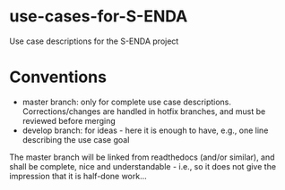 # use-cases-for-S-ENDA
Use case descriptions for the S-ENDA project

# Conventions

* master branch: only for complete use case descriptions. Corrections/changes are handled in hotfix
  branches, and must be reviewed before merging
* develop branch: for ideas - here it is enough to have, e.g., one line describing the use case goal

The master branch will be linked from readthedocs (and/or similar), and shall be complete, nice and
understandable - i.e., so it does not give the impression that it is half-done work...
